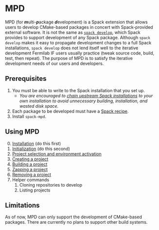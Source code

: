 # MPD

MPD (for <b><i>m</i></b>ulti-<b><i>p</i></b>ackage
<b><i>d</i></b>evelopment) is a Spack extension that allows users to
develop CMake-based packages in concert with Spack-provided external
software.  It is not the same as [`spack
develop`](https://spack.readthedocs.io/en/latest/environments.html#developing-packages-in-a-spack-environment),
which Spack provides to support development of any Spack package.
Although `spack develop` makes it easy to propagate development
changes to a full Spack installations, `spack develop` does not lend
itself well to the iterative development Fermilab IF users usually
practice (tweak source code, build, test, then repeat).  The purpose
of MPD is to satisfy the iterative development needs of our users and
developers.

## Prerequisites

1. You must be able to write to the Spack installation that you set up.
    - _You are encouraged to [chain upstream Spack installations](https://spack.readthedocs.io/en/latest/chain.html) to your own installation to avoid unnecessary building, installation, and wasted disk space._
2. Each package to be developed must have a [Spack recipe](https://spack.readthedocs.io/en/latest/packaging_guide.html).
3. Install `spack-mpd`.

## Using MPD

0. [Installation](doc/Installation.md) (do this first)
1. [Initialization](doc/Initialization.md) (do this second)
2. [Project selection and environment activation](doc/Selection.md)
3. [Creating a project](doc/Creation.md)
4. [Building a project](doc/Building.md)
5. [Zapping a project](doc/Zapping.md)
6. [Removing a project](doc/Removing.md)
7. Helper commands
   1. Cloning repositories to develop
   2. Listing projects

## Limitations

As of now, MPD can only support the development of CMake-based
packages.  There are currently no plans to support other build
systems.
